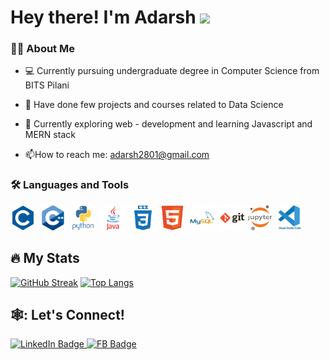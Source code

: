 <h1>
  Hey there! I'm Adarsh
  <img src="https://media.giphy.com/media/hvRJCLFzcasrR4ia7z/giphy.gif" width="30px"/>
</h1>

### :man_technologist: **About Me**


- 💻  Currently pursuing undergraduate degree in Computer Science from BITS Pilani

-  :telescope: Have done few projects and courses related to Data Science

- :seedling: Currently exploring web - development and learning Javascript and MERN stack

- :mailbox:How to reach me: adarsh2801@gmail.com

### :hammer_and_wrench: Languages and Tools
<div>
  <img src="https://github.com/devicons/devicon/blob/master/icons/c/c-plain.svg" title="C" alt="C" width="40" height="40"/>&nbsp;
  <img src="https://github.com/devicons/devicon/blob/master/icons/cplusplus/cplusplus-original.svg" title="C++" alt="C" width="40" height="40"/>&nbsp;
  <img src="https://github.com/devicons/devicon/blob/master/icons/python/python-original-wordmark.svg" title="Python" alt="C" width="40" height="40"/>&nbsp;
  <img src="https://github.com/devicons/devicon/blob/master/icons/java/java-original-wordmark.svg" title="Java" alt="Java" width="40" height="40"/>&nbsp;
  <img src="https://github.com/devicons/devicon/blob/master/icons/css3/css3-plain-wordmark.svg"  title="CSS3" alt="CSS" width="40" height="40"/>&nbsp;
  <img src="https://github.com/devicons/devicon/blob/master/icons/html5/html5-original.svg" title="HTML5" alt="HTML" width="40" height="40"/>&nbsp;
  <img src="https://github.com/devicons/devicon/blob/master/icons/mysql/mysql-original-wordmark.svg" title="MySQL"  alt="MySQL" width="40" height="40"/>&nbsp;
  <img src="https://github.com/devicons/devicon/blob/master/icons/git/git-original-wordmark.svg" title="Git" **alt="Git" width="40" height="40"/>
  <img src="https://github.com/devicons/devicon/blob/master/icons/jupyter/jupyter-original-wordmark.svg" title="Jupyter" alt="C" width="40" height="40"/>&nbsp;
  <img src="https://github.com/devicons/devicon/blob/master/icons/vscode/vscode-original-wordmark.svg" title="VSCode" alt="C" width="40" height="40"/>&nbsp;

</div>

## 🔥 My Stats
[![GitHub Streak](http://github-readme-streak-stats.herokuapp.com?user=Adarsh2801-r&theme=dark&background=000000)](https://git.io/streak-stats)
[![Top Langs](https://github-readme-stats.vercel.app/api/top-langs/?username=Adarsh2801-r&layout=compact&theme=vision-friendly-dark)](https://github.com/anuraghazra/github-readme-stats)



## 🕸️: Let's Connect!
<div id="badges">
  <a href="//
www.linkedin.com/in/r-adarsh2801">
    <img src="https://img.shields.io/badge/LinkedIn-blue?style=for-the-badge&logo=linkedin&logoColor=white" alt="LinkedIn Badge"/>
  </a>
  
  <a href="https://www.facebook.com/r.adarsh.9">
    <img src="https://img.shields.io/badge/Facebook-blue?style=for-the-badge&logo=facebook&logoColor=white" alt="FB Badge"/>
  </a>
</div>



